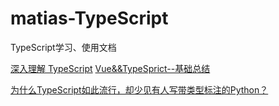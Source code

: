# matias-TypeScript

TypeScript学习、使用文档

[深入理解 TypeScript](https://jkchao.github.io/typescript-book-chinese/#why)
[Vue&&TypeSprict--基础总结](https://www.kancloud.cn/cyyspring/vuejs/936826)

[为什么TypeScript如此流行，却少见有人写带类型标注的Python？](https://www.zhihu.com/question/370231112)